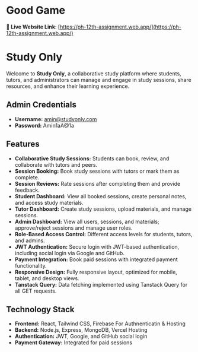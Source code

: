 # Good Game 
**📍 Live Website Link**: [https://ph-12th-assignment.web.app/](https://ph-12th-assignment.web.app/)  


# Study Only

Welcome to **Study Only**, a collaborative study platform where students, tutors, and administrators can manage and engage in study sessions, share resources, and enhance their learning experience.

## Admin Credentials
- **Username:** amin@studyonly.com
- **Password:** Amin1aA@1a

## Features
- **Collaborative Study Sessions:** Students can book, review, and collaborate with tutors and peers.
- **Session Booking:** Book study sessions with tutors or mark them as complete.
- **Session Reviews:** Rate sessions after completing them and provide feedback.
- **Student Dashboard:** View all booked sessions, create personal notes, and access study materials.
- **Tutor Dashboard:** Create study sessions, upload materials, and manage sessions.
- **Admin Dashboard:** View all users, sessions, and materials; approve/reject sessions and manage user roles.
- **Role-Based Access Control:** Different access levels for students, tutors, and admins.
- **JWT Authentication:** Secure login with JWT-based authentication, including social login via Google and GitHub.
- **Payment Integration:** Book paid sessions with integrated payment functionality.
- **Responsive Design:** Fully responsive layout, optimized for mobile, tablet, and desktop views.
- **Tanstack Query:** Data fetching implemented using Tanstack Query for all GET requests.

## Technology Stack
- **Frontend:** React, Tailwind CSS, Firebase For Authnenticatin & Hosting
- **Backend:** Node.js, Express, MongoDB, Vercel Hosting
- **Authentication:** JWT, Google, and GitHub social login
- **Payment Gateway:** Integrated for paid sessions

